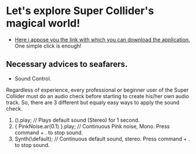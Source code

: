 # Let's explore Super Collider's magical world!


- [Here i appose you the link with which you can download the application.](https://supercollider.github.io/download) One simple click is enough!


## Νecessary advices to seafarers.
- Sound Control.

Regardless of experience, every professional or beginner user of the Super Collider must do an audio check before starting to create his/her own audio track. So, there are 3 different but equaly easy ways to apply the sound check.

1. ().play; // Plays default sound (Stereo) for 1 second.
2. { PinkNoise.ar(0.1) }.play; // Continuous Pink noise, Mono. Press command + . to stop sound.
3. Synth(\default); // Continuous default sound, stereo. Press command + . to stop sound.


